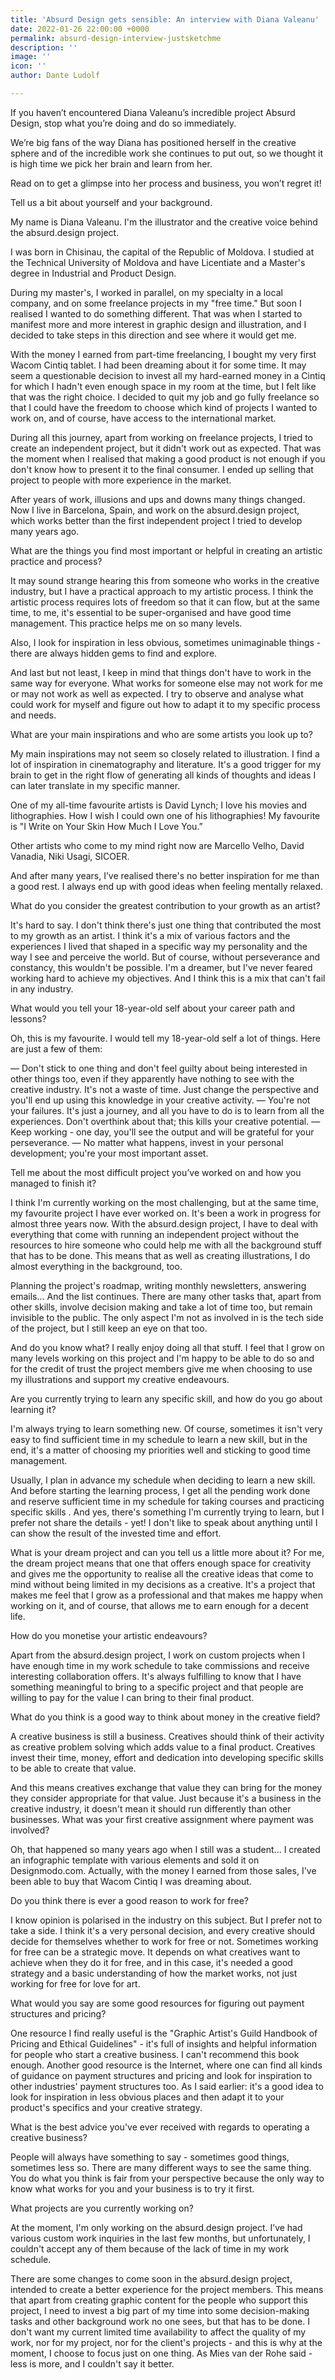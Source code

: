 ```yaml
---
title: 'Absurd Design gets sensible: An interview with Diana Valeanu'
date: 2022-01-26 22:00:00 +0000
permalink: absurd-design-interview-justsketchme
description: ''
image: ''
icon: ''
author: Dante Ludolf

---
```

If you haven’t encountered Diana Valeanu’s incredible project Absurd Design, stop what you’re doing and do so immediately. 

We’re big fans of the way Diana has positioned herself in the creative sphere and of the incredible work she continues to put out, so we thought it is high time we pick her brain and learn from her. 

Read on to get a glimpse into her process and business, you won’t regret it!


Tell us a bit about yourself and your background.

My name is Diana Valeanu. I'm the illustrator and the creative voice behind the
absurd.design project.

I was born in Chisinau, the capital of the Republic of Moldova. I studied at the
Technical University of Moldova and have Licentiate and a Master's degree in
Industrial and Product Design.

During my master's, I worked in parallel, on my specialty in a local company, and on
some freelance projects in my "free time." But soon I realised I wanted to do
something different. That was when I started to manifest more and more interest in
graphic design and illustration, and I decided to take steps in this direction and see
where it would get me.

With the money I earned from part-time freelancing, I bought my very first Wacom
Cintiq tablet. I had been dreaming about it for some time. It may seem a
questionable decision to invest all my hard-earned money in a Cintiq for which I
hadn't even enough space in my room at the time, but I felt like that was the right
choice. I decided to quit my job and go fully freelance so that I could have the
freedom to choose which kind of projects I wanted to work on, and of course, have
access to the international market.

During all this journey, apart from working on freelance projects, I tried to create an
independent project, but it didn't work out as expected. That was the moment when I
realised that making a good product is not enough if you don't know how to present it
to the final consumer. I ended up selling that project to people with more experience
in the market.

After years of work, illusions and ups and downs many things changed. Now I live
in Barcelona, Spain, and work on the absurd.design project, which works better than
the first independent project I tried to develop many years ago.


What are the things you find most important or helpful in creating an
artistic practice and process?

It may sound strange hearing this from someone who works in the creative industry,
but I have a practical approach to my artistic process. I think the artistic process
requires lots of freedom so that it can flow, but at the same time, to me, it's essential
to be super-organised and have good time management. This practice helps me on
so many levels.

Also, I look for inspiration in less obvious, sometimes unimaginable things - there are
always hidden gems to find and explore.

And last but not least, I keep in mind that things don't have to work in the same way
for everyone. What works for someone else may not work for me or may not work as
well as expected. I try to observe and analyse what could work for myself and figure
out how to adapt it to my specific process and needs.

What are your main inspirations and who are some artists you look up to?

My main inspirations may not seem so closely related to illustration. I find a lot of
inspiration in cinematography and literature. It's a good trigger for my brain to get in
the right flow of generating all kinds of thoughts and ideas I can later translate in my
specific manner.

One of my all-time favourite artists is David Lynch; I love his movies and lithographies.
How I wish I could own one of his lithographies! My favourite is "I Write on Your Skin
How Much I Love You.”

Other artists who come to my mind right now are Marcello Velho, David Vanadia, Niki
Usagi, SICOER.

And after many years, I’ve realised there's no better inspiration for me than a good
rest. I always end up with good ideas when feeling mentally relaxed.

What do you consider the greatest contribution to your growth as an
artist?

It's hard to say. I don't think there's just one thing that contributed the most to my
growth as an artist. I think it's a mix of various factors and the experiences I lived that
shaped in a specific way my personality and the way I see and perceive the world.
But of course, without perseverance and constancy, this wouldn't be possible. I'm a
dreamer, but I've never feared working hard to achieve my objectives. And I think
this is a mix that can't fail in any industry.

What would you tell your 18-year-old self about your career path and
lessons?

Oh, this is my favourite. I would tell my 18-year-old self a lot of things. Here are just a
few of them:

— Don't stick to one thing and don't feel guilty about being interested in other things
too, even if they apparently have nothing to see with the creative industry. It's not a
waste of time. Just change the perspective and you'll end up using this knowledge in
your creative activity.
— You're not your failures. It's just a journey, and all you have to do is to learn from
all the experiences. Don't overthink about that; this kills your creative potential.
— Keep working - one day, you'll see the output and will be grateful for your
perseverance.
— No matter what happens, invest in your personal development; you're your most
important asset.

Tell me about the most difficult project you’ve worked on and how you
managed to finish it?

I think I'm currently working on the most challenging, but at the same time, my
favourite project I have ever worked on. It's been a work in progress for almost three
years now. With the absurd.design project, I have to deal with everything that come
with running an independent project without the resources to hire someone who
could help me with all the background stuff that has to be done. 
This means that as well as creating illustrations, I do almost everything in the background, too. 

Planning the project's roadmap, writing monthly newsletters, answering emails... And the list continues. There are many other tasks that, apart from other skills, involve decision making and take a lot of time too, but remain invisible to the public. The only aspect
I'm not as involved in is the tech side of the project, but I still keep an eye on that too.

And do you know what? I really enjoy doing all that stuff. I feel that I grow on many
levels working on this project and I'm happy to be able to do so and for the credit of
trust the project members give me when choosing to use my illustrations and support
my creative endeavours.

Are you currently trying to learn any specific skill, and how do you go
about learning it?

I'm always trying to learn something new. Of course, sometimes it isn't very easy to
find sufficient time in my schedule to learn a new skill, but in the end, it's a matter of
choosing my priorities well and sticking to good time management.

Usually, I plan in advance my schedule when deciding to learn a new skill. And
before starting the learning process, I get all the pending work done and reserve
sufficient time in my schedule for taking courses and practicing specific skills
.
And yes, there's something I'm currently trying to learn, but I prefer not share the
details - yet! I don't like to speak about anything until I can show the result of the
invested time and effort.

What is your dream project and can you tell us a little more about it?
For me, the dream project means that one that offers enough space for creativity and
gives me the opportunity to realise all the creative ideas that come to mind without
being limited in my decisions as a creative. It's a project that makes me feel that I
grow as a professional and that makes me happy when working on it, and of course,
that allows me to earn enough for a decent life.

How do you monetise your artistic endeavours?

Apart from the absurd.design project, I work on custom projects when I have enough
time in my work schedule to take commissions and receive interesting collaboration
offers. It's always fulfilling to know that I have something meaningful to bring to a
specific project and that people are willing to pay for the value I can bring to their
final product.

What do you think is a good way to think about money in the creative
field?

A creative business is still a business. Creatives should think of their activity as
creative problem solving which adds value to a final product. Creatives invest their
time, money, effort and dedication into developing specific skills to be able to create
that value. 

And this means creatives exchange that value they can bring for the
money they consider appropriate for that value. Just because it's a business in the
creative industry, it doesn't mean it should run differently than other businesses.
What was your first creative assignment where payment was involved?

Oh, that happened so many years ago when I still was a student... I created an
infographic template with various elements and sold it on Designmodo.com. Actually,
with the money I earned from those sales, I've been able to buy that Wacom Cintiq I
was dreaming about.

Do you think there is ever a good reason to work for free?

I know opinion is polarised in the industry on this subject. But I prefer not to take a
side. I think it's a very personal decision, and every creative should decide for
themselves whether to work for free or not. Sometimes working for free can be a
strategic move. It depends on what creatives want to achieve when they do it for
free, and in this case, it's needed a good strategy and a basic understanding of how
the market works, not just working for free for love for art.

What would you say are some good resources for figuring out payment
structures and pricing?

One resource I find really useful is the "Graphic Artist's Guild Handbook of Pricing
and Ethical Guidelines" - it's full of insights and helpful information for people who
start a creative business. I can't recommend this book enough.
Another good resource is the Internet, where one can find all kinds of guidance on
payment structures and pricing and look for inspiration to other industries' payment
structures too. As I said earlier: it's a good idea to look for inspiration in less obvious
places and then adapt it to your product's specifics and your creative strategy.

What is the best advice you've ever received with regards to operating a
creative business?

People will always have something to say - sometimes good things, sometimes less
so. There are many different ways to see the same thing. You do what you think is
fair from your perspective because the only way to know what works for you and
your business is to try it first.

What projects are you currently working on?

At the moment, I'm only working on the absurd.design project. I’ve had various
custom work inquiries in the last few months, but unfortunately, I couldn't accept any
of them because of the lack of time in my work schedule.

There are some changes to come soon in the absurd.design project, intended to
create a better experience for the project members. This means that apart from
creating graphic content for the people who support this project, I need to invest a
big part of my time into some decision-making tasks and other background work no
one sees, but that has to be done. I don't want my current limited time availability to
affect the quality of my work, nor for my project, nor for the client's projects - and this
is why at the moment, I choose to focus just on one thing. As Mies van der Rohe
said - less is more, and I couldn't say it better.